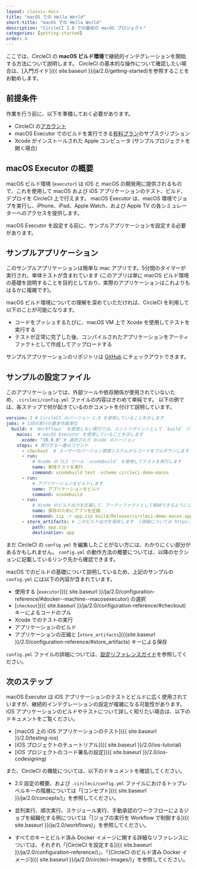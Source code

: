 ```yaml
---
layout: classic-docs
title: "macOS での Hello World"
short-title: "macOS での Hello World"
description: "CircleCI 2.0 での最初の macOS プロジェクト"
categories: [getting-started]
order: 4
---
```


ここでは、CircleCI の **macOS ビルド環境**で継続的インテグレーションを開始する方法について説明します。 CircleCI の基本的な操作について確認したい場合は、[入門ガイド]({{ site.baseurl }}/ja/2.0/getting-started)を参照することをお勧めします。

## 前提条件

作業を行う前に、以下を準備しておく必要があります。

- CircleCI の[アカウント](https://circleci.jp/signup/)
- macOS Executor でのビルドを実行できる[有料プラン](https://circleci.jp/pricing/#build-os-x)のサブスクリプション
- Xcode がインストールされた Apple コンピュータ (サンプルプロジェクトを開く場合)

## macOS Executor の概要

macOS ビルド環境 (`executor`) は iOS と macOS の開発用に提供されるもので、これを使用して macOS および iOS アプリケーションのテスト、ビルド、デプロイを CircleCI 上で行えます。 macOS Executor は、macOS 環境でジョブを実行し、iPhone、iPad、Apple Watch、および Apple TV の各シミュレーターへのアクセスを提供します。

macOS Executor を設定する前に、サンプルアプリケーションを設定する必要があります。

## サンプルアプリケーション

このサンプルアプリケーションは簡単な mac アプリです。5分間のタイマーが実行され、単体テストが含まれています (このアプリは単に macOS ビルド環境の基礎を説明することを目的としており、実際のアプリケーションはこれよりもはるかに複雑です)。

macOS ビルド環境についての理解を深めていただければ、CircleCI を利用して以下のことが可能になります。

- コードをプッシュするたびに、macOS VM 上で Xcode を使用してテストを実行する
- テストが正常に完了した後、コンパイルされたアプリケーションをアーティファクトとして作成してアップロードする

サンプルアプリケーションのリポジトリは [GitHub](https://github.com/CircleCI-Public/circleci-demo-macos) にチェックアウトできます。

## サンプルの設定ファイル

このアプリケーションでは、外部ツールや依存関係が使用されていないため、`.circleci/config.yml` ファイルの内容はきわめて単純です。 以下の例では、各ステップで何が起きているのかコメントを付けて説明しています。

```yaml
version: 2 # CircleCI のバージョン 2.0 を使用していることを示します
jobs: # 1回の実行の基本作業単位
  build: # `Workflows` を使用しない実行では、エントリポイントとして `build` ジョブが必要です
    macos:  # macOS Executor を使用していることを示します
      xcode: "10.0.0" # 選択された Xcode のバージョン
    steps: # 実行する一連のコマンド
      - checkout  # ユーザーのバージョン管理システムからコードをプルダウンします
      - run:
          # Xcode の CLI ツール `xcodebuild` を使用してテストを実行します
          name: 単体テストを実行
          command: xcodebuild test -scheme circleci-demo-macos
      - run:
          # アプリケーションをビルドします
          name: アプリケーションをビルド
          command: xcodebuild
      - run:
          # Xcode のビルド出力を圧縮して、アーティファクトとして格納できるようにします
          name: 保存のためにアプリを圧縮
          command: zip -r app.zip build/Release/circleci-demo-macos.app
      - store_artifacts: # このビルド出力を保存します  (詳細については https://circleci.com/docs/ja/2.0/artifacts/ を参照)
          path: app.zip
          destination: app
```

まだ CircleCI の `config.yml` を編集したことがない方には、わかりにくい部分があるかもしれません。 `config.yml` の動作方法の概要については、以降のセクションに記載しているリンク先から確認できます。

macOS でのビルドの基礎について説明しているため、上記のサンプルの `config.yml` には以下の内容が含まれています。

- 使用する [`executor`]({{ site.baseurl }}/ja/2.0/configuration-reference/#docker--machine--macosexecutor) の選択
- [`checkout`]({{ site.baseurl }}/ja/2.0/configuration-reference/#checkout) キーによるコードのプル
- Xcode でのテストの実行
- アプリケーションのビルド
- アプリケーションの圧縮と [`store_artifacts`]({{site.baseurl }}/2.0/configuration-reference/#store_artifacts) キーによる保存

`config.yml` ファイルの詳細については、[設定リファレンスガイド]({{site.baseurl}}/ja/2.0/configuration-reference/)を参照してください。

## 次のステップ

macOS Executor は iOS アプリケーションのテストとビルドに広く使用されていますが、継続的インテグレーションの設定が複雑になる可能性があります。 iOS アプリケーションのビルドやテストについて詳しく知りたい場合は、以下のドキュメントをご覧ください。

- [macOS 上の iOS アプリケーションのテスト]({{ site.baseurl }}/2.0/testing-ios)
- [iOS プロジェクトのチュートリアル]({{ site.baseurl }}/2.0/ios-tutorial)
- [iOS プロジェクトのコード署名の設定]({{ site.baseurl }}/2.0/ios-codesigning)

また、CircleCI の機能については、以下のドキュメントを確認してください。

- 2.0 設定の概要、および `.circleci/config.yml` ファイルにおけるトップレベルキーの階層については「[コンセプト]({{ site.baseurl }}/ja/2.0/concepts/)」を参照してください。

- 並列実行、順次実行、スケジュール実行、手動承認のワークフローによるジョブを組織化する例については「[ジョブの実行を Workflow で制御する]({{ site.baseurl }}/ja/2.0/workflows)」を参照してください。

- すべてのキーとビルド済み Docker イメージに関する詳細なリファレンスについては、それぞれ「[CircleCI を設定する]({{ site.baseurl }}/ja/2.0/configuration-reference/)」、「[CircleCI のビルド済み Docker イメージ]({{ site.baseurl }}/ja/2.0/circleci-images/)」を参照してください。
